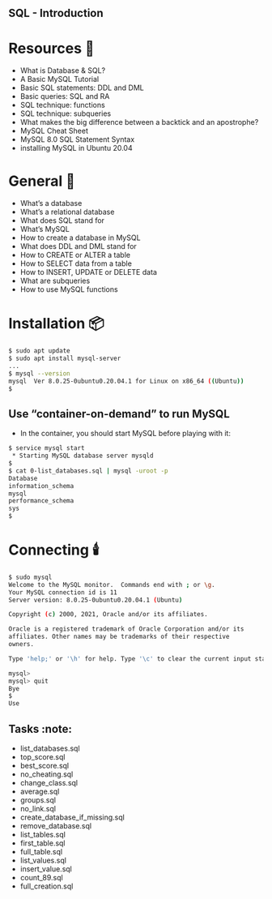## SQL - Introduction
# Resources :scroll:
* What is Database & SQL?
* A Basic MySQL Tutorial
* Basic SQL statements: DDL and DML
* Basic queries: SQL and RA
* SQL technique: functions
* SQL technique: subqueries
* What makes the big difference between a backtick and an apostrophe?
* MySQL Cheat Sheet
* MySQL 8.0 SQL Statement Syntax
* installing MySQL in Ubuntu 20.04
#
# General :scroll:
* What’s a database
* What’s a relational database
* What does SQL stand for
* What’s MySQL
* How to create a database in MySQL
* What does DDL and DML stand for
* How to CREATE or ALTER a table
* How to SELECT data from a table
* How to INSERT, UPDATE or DELETE data
* What are subqueries
* How to use MySQL functions
#
# Installation :package:
```bash
$ sudo apt update
$ sudo apt install mysql-server
...
$ mysql --version
mysql  Ver 8.0.25-0ubuntu0.20.04.1 for Linux on x86_64 ((Ubuntu))
$
```
## Use “container-on-demand” to run MySQL
* In the container, you should start MySQL before playing with it:
```bash
$ service mysql start                                                   
 * Starting MySQL database server mysqld 
$
$ cat 0-list_databases.sql | mysql -uroot -p                               
Database                                                                                   
information_schema                                                                         
mysql                                                                                      
performance_schema                                                                         
sys                      
$
```
# Connecting :candle:
```bash
$ sudo mysql
Welcome to the MySQL monitor.  Commands end with ; or \g.
Your MySQL connection id is 11
Server version: 8.0.25-0ubuntu0.20.04.1 (Ubuntu)

Copyright (c) 2000, 2021, Oracle and/or its affiliates.

Oracle is a registered trademark of Oracle Corporation and/or its
affiliates. Other names may be trademarks of their respective
owners.

Type 'help;' or '\h' for help. Type '\c' to clear the current input statement.

mysql>
mysql> quit
Bye
$
Use 
```
## Tasks :note:
* list_databases.sql
* top_score.sql
* best_score.sql
* no_cheating.sql
* change_class.sql
* average.sql
* groups.sql
* no_link.sql
* create_database_if_missing.sql
* remove_database.sql
* list_tables.sql
* first_table.sql
* full_table.sql
* list_values.sql
* insert_value.sql
* count_89.sql
* full_creation.sql
